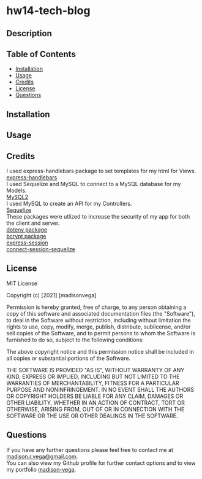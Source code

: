 # hw14-tech-blog

## Description

## Table of Contents

- [Installation](#installation)
- [Usage](#usage)
- [Credits](#credits)
- [License](#license)
- [Questions](#questions)

## Installation

## Usage

## Credits

I used express-handlebars package to set templates for my html for Views.<br>
[express-handlebars](https://www.npmjs.com/package/express-handlebars)
<br>
I used Sequelize and MySQL to connect to a MySQL database for my Models.<br>
[MySQL2](https://www.npmjs.com/package/mysql2)
<br>
I used MySQL to create an API for my Controllers.<br>
[Sequelize](https://www.npmjs.com/package/sequelize)
<br>
These packages were utlized to increase the security of my app for both the client and server.<br>
[dotenv package](https://www.npmjs.com/package/dotenv)<br>
[bcrypt package](https://www.npmjs.com/package/bcrypt)<br>
[express-session](https://www.npmjs.com/package/express-session)<br>
[connect-session-sequelize](https://www.npmjs.com/package/connect-session-sequelize)<br>

## License

MIT License

Copyright (c) [2021] [madisonvega]

Permission is hereby granted, free of charge, to any person obtaining a copy
of this software and associated documentation files (the "Software"), to deal
in the Software without restriction, including without limitation the rights
to use, copy, modify, merge, publish, distribute, sublicense, and/or sell
copies of the Software, and to permit persons to whom the Software is
furnished to do so, subject to the following conditions:

The above copyright notice and this permission notice shall be included in all
copies or substantial portions of the Software.

THE SOFTWARE IS PROVIDED "AS IS", WITHOUT WARRANTY OF ANY KIND, EXPRESS OR
IMPLIED, INCLUDING BUT NOT LIMITED TO THE WARRANTIES OF MERCHANTABILITY,
FITNESS FOR A PARTICULAR PURPOSE AND NONINFRINGEMENT. IN NO EVENT SHALL THE
AUTHORS OR COPYRIGHT HOLDERS BE LIABLE FOR ANY CLAIM, DAMAGES OR OTHER
LIABILITY, WHETHER IN AN ACTION OF CONTRACT, TORT OR OTHERWISE, ARISING FROM,
OUT OF OR IN CONNECTION WITH THE SOFTWARE OR THE USE OR OTHER DEALINGS IN THE
SOFTWARE.

## Questions

If you have any further questions please feel free to contact me at madison.r.vega@gmail.com.  
You can also view my Github profile for further contact options and to view my portfolio
[madison-vega](https://github.com/madison-vega).
